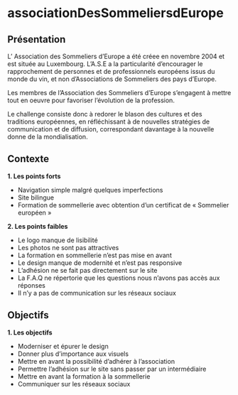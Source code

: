 # associationDesSommeliersdEurope

## Présentation
L’ Association des Sommeliers d’Europe a été créee en novembre 2004 et est située au Luxembourg.
L’A.S.E a la particularité d’encourager le rapprochement de personnes et de professionnels européens issus du monde
du vin, et non d’Associations de Sommeliers des pays d’Europe.

Les membres de l’Association des Sommeliers d’Europe s’engagent à mettre tout en oeuvre pour favoriser l’évolution
de la profession.

Le challenge consiste donc à redorer le blason des cultures et des traditions européennes, en réfléchissant à
de nouvelles stratégies de communication et de diffusion, correspondant davantage à la nouvelle donne de la mondialisation.

## Contexte
**1. Les points forts**
- Navigation simple malgré quelques imperfections
- Site bilingue
- Formation de sommellerie avec obtention d’un certificat de « Sommelier européen »

**2. Les points faibles**
- Le logo manque de lisibilité
- Les photos ne sont pas attractives
- La formation en sommellerie n’est pas mise en avant
- Le design manque de modernité et n’est pas responsive
- L’adhésion ne se fait pas directement sur le site
- La F.A.Q ne répertorie que les questions nous n’avons pas accès aux réponses
- Il n’y a pas de communication sur les réseaux sociaux

## Objectifs
**1. Les objectifs**
- Moderniser et épurer le design
- Donner plus d’importance aux visuels
- Mettre en avant la possibilité d’adhérer à l’association
- Permettre l’adhésion sur le site sans passer par un intermédiaire
- Mettre en avant la formation à la sommellerie
- Communiquer sur les réseaux sociaux